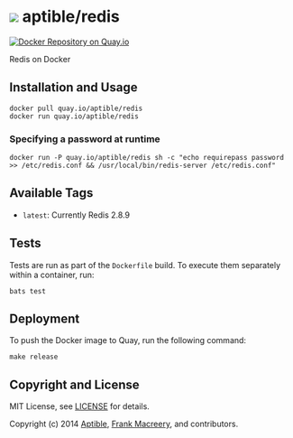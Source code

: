 # ![](https://gravatar.com/avatar/11d3bc4c3163e3d238d558d5c9d98efe?s=64) aptible/redis

[![Docker Repository on Quay.io](https://quay.io/repository/aptible/redis/status)](https://quay.io/repository/aptible/redis)

Redis on Docker

## Installation and Usage

    docker pull quay.io/aptible/redis
    docker run quay.io/aptible/redis

### Specifying a password at runtime

    docker run -P quay.io/aptible/redis sh -c "echo requirepass password >> /etc/redis.conf && /usr/local/bin/redis-server /etc/redis.conf"

## Available Tags

* `latest`: Currently Redis 2.8.9

## Tests

Tests are run as part of the `Dockerfile` build. To execute them separately within a container, run:

    bats test

## Deployment

To push the Docker image to Quay, run the following command:

    make release

## Copyright and License

MIT License, see [LICENSE](LICENSE.md) for details.

Copyright (c) 2014 [Aptible](https://www.aptible.com), [Frank Macreery](https://github.com/fancyremarker), and contributors.

